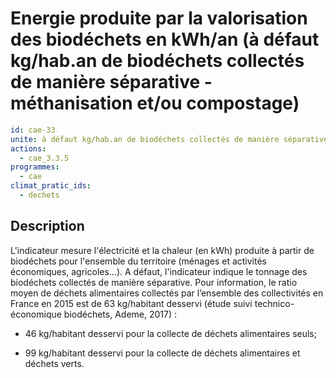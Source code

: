 # Energie produite par la valorisation des biodéchets en kWh/an (à défaut kg/hab.an de biodéchets collectés de manière séparative -méthanisation et/ou compostage)
```yaml
id: cae-33
unite: à défaut kg/hab.an de biodéchets collectés de manière séparative -méthanisation et/ou compostage-
actions:
  - cae_3.3.5
programmes:
  - cae
climat_pratic_ids:
  - dechets
```
## Description
L'indicateur mesure l'électricité et la chaleur (en kWh) produite à partir de biodéchets pour l'ensemble du territoire (ménages et activités économiques, agricoles...). A défaut, l'indicateur indique le tonnage des biodéchets collectés de manière séparative. Pour information, le ratio moyen de déchets alimentaires collectés par l’ensemble des collectivités en France en 2015 est de 63 kg/habitant desservi (étude suivi technico-économique biodéchets, Ademe, 2017) :

- 46 kg/habitant desservi pour la collecte de déchets alimentaires seuls;

- 99 kg/habitant desservi pour la collecte de déchets alimentaires et déchets verts.




